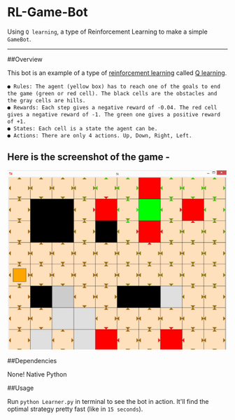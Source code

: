 # RL-Game-Bot
Using `Q learning`, a type of Reinforcement Learning to make a simple `GameBot`.

---------------------------------------------------
##Overview

This bot is an example of a type of [reinforcement learning](https://en.wikipedia.org/wiki/Reinforcement_learning) called [Q learning](https://en.wikipedia.org/wiki/Q-learning). 

	● Rules: The agent (yellow box) has to reach one of the goals to end the game (green or red cell). The black cells are the obstacles and the gray cells are hills.
	● Rewards: Each step gives a negative reward of -0.04. The red cell gives a negative reward of -1. The green one gives a positive reward of +1.
	● States: Each cell is a state the agent can be.
	● Actions: There are only 4 actions. Up, Down, Right, Left.

Here is the screenshot of the game -
------------------------------------
![Alt text](/game_world.JPG "Gaming environment.")

##Dependencies

None! Native Python

##Usage

Run `python Learner.py` in terminal to see the bot in action. It'll find the optimal strategy pretty fast (like in `15 seconds`).
